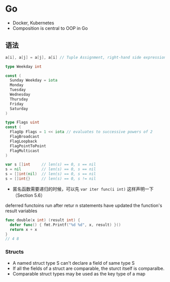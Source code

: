 # Go

- Docker, Kubernetes
- Composition is central to OOP in Go

## 语法

```go
a[i], a[j] = a[j], a[i] // Tuple Assignment, right-hand side expressions are evaluated before any of the variables are updated
```

```go
type Weekday int

const (
  Sunday Weekday = iota
  Monday
  Tuesday
  Wednesday
  Thursday
  Friday
  Saturday
)
```

```go
type Flags uint
const (
  FlagUp Flags = 1 << iota // evaluates to successive powers of 2
  FlagBroadcast
  FlagLoopback
  FlagPointToPoint
  FlagMulticast
)
```

```go
var s []int     // len(s) == 0, s == nil
s = nil         // len(s) == 0, s == nil
s = []int(nil)  // len(s) == 0, s == nil
s = []int{}     // len(s) == 0, s != nil
```

- 匿名函数需要递归的时候，可以先 `var iter func(i int)` 这样声明一下（Section 5.6）

deferred functoins run after retur n statements have updated the function's result variables

```go
func double(x int) (result int) {
  defer func() { fmt.Printf("%d %d", x, result) }()
  return x + x
}
// 4 8
```

### Structs

- A named struct type S can't declare a field of same type S
- If all the fields of a struct are comparable, the sturct itself is comparalbe.
- Comparable struct types may be used as the key type of a map
